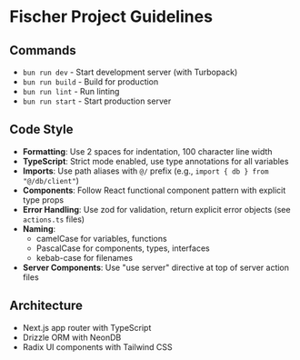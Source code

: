 # Fischer Project Guidelines

## Commands

- `bun run dev` - Start development server (with Turbopack)
- `bun run build` - Build for production
- `bun run lint` - Run linting
- `bun run start` - Start production server

## Code Style

- **Formatting**: Use 2 spaces for indentation, 100 character line width
- **TypeScript**: Strict mode enabled, use type annotations for all variables
- **Imports**: Use path aliases with `@/` prefix (e.g., `import { db } from "@/db/client"`)
- **Components**: Follow React functional component pattern with explicit type props
- **Error Handling**: Use zod for validation, return explicit error objects (see `actions.ts` files)
- **Naming**:
  - camelCase for variables, functions
  - PascalCase for components, types, interfaces
  - kebab-case for filenames
- **Server Components**: Use "use server" directive at top of server action files

## Architecture

- Next.js app router with TypeScript
- Drizzle ORM with NeonDB
- Radix UI components with Tailwind CSS
